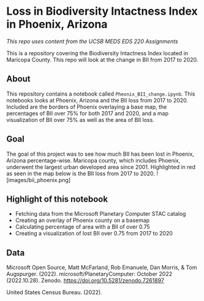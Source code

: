 # Loss in Biodiversity Intactness Index in Phoenix, Arizona

*This repo uses content from the UCSB MEDS EDS 220 Assignments*

This is a repository covering the Biodiversity Intactness Index located in Maricopa County. This repo will look at the change in BII from 2017 to 2020.

## About
This repository contains a notebook called `Pheonix_BII_change.ipynb`. This notebooks looks at Phoenix, Arizona and the BII loss from 2017 to 2020. Included are the borders of Phoenix overlaying a base map, the percentages of BII over 75% for both 2017 and 2020, and a map visualization of BII over 75% as well as the area of BII loss.

## Goal
The goal of this project was to see how much BII has been lost in Phoenix, Arizona percentage-wise. Maricopa county, which includes Phoenix, underwent the largest urban developed area since 2001. Highlighted in red as seen in the map below is the BII loss from 2017 to 2020.
![images/bii_phoenix.png]

## Highlight of this notebook
-  Fetching data from the Microsoft Planetary Computer STAC catalog
-  Creating an overlay of Phoenix county on a basemap
-  Calculating percentage of area with a BII of over 0.75
-  Creating a visualization of lost BII over 0.75 from 2017 to 2020

## Data

Microsoft Open Source, Matt McFarland, Rob Emanuele, Dan Morris, & Tom Augspurger. (2022). microsoft/PlanetaryComputer: October 2022 (2022.10.28). Zenodo. https://doi.org/10.5281/zenodo.7261897

United States Census Bureau. (2022).
